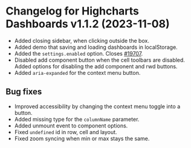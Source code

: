 # Changelog for Highcharts Dashboards v1.1.2 (2023-11-08)

- Added closing sidebar, when clicking outside the box.
- Added demo that saving and loading dashboards in localStorage.
- Added the `settings.enabled` option. Closes [#19707](https://github.com/highcharts/highcharts/issues/19707).
- Disabled add component button when the cell toolbars are disabled. Added options for disabling the add component and rwd buttons.
- Added `aria-expanded` for the context menu button.

## Bug fixes
- Improved accessibility by changing the context menu toggle into a button.
- Added missing type for the `columnName` parameter.
- Added unmount event to component options.
- Fixed `undefined` id in row, cell and layout.
- Fixed zoom syncing when min or max stays the same.
